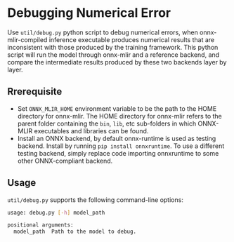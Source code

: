 <!--- SPDX-License-Identifier: Apache-2.0 -->

# Debugging Numerical Error

Use `util/debug.py` python script to debug numerical errors, when onnx-mlir-compiled inference executable produces 
numerical results that are inconsistent with those produced by the training framework.
This python script will run the model through onnx-mlir and a reference backend, and compare
the intermediate results produced by these two backends layer by layer.

## Rrerequisite
- Set `ONNX_MLIR_HOME` environment variable to be the path to
  the HOME directory for onnx-mlir. The HOME directory for onnx-mlir refers to 
  the parent folder containing the `bin`, `lib`, etc sub-folders in which ONNX-MLIR 
  executables and libraries can be found.
- Install an ONNX backend, by default onnx-runtime is used as testing backend. Install by 
  running `pip install onnxruntime`. To use a different testing backend, simply replace code
  importing onnxruntime to some other ONNX-compliant backend.

## Usage

`util/debug.py` supports the following command-line options:

```bash
usage: debug.py [-h] model_path

positional arguments:
  model_path  Path to the model to debug.
```
